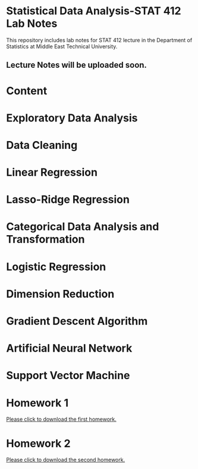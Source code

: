 # Statistical Data Analysis-STAT 412 Lab Notes

This repository includes lab notes for STAT 412 lecture in the Department of Statistics at Middle East Technical University. 

## Lecture Notes will be uploaded soon. 

# Content

# Exploratory Data Analysis

# Data Cleaning

# Linear Regression

# Lasso-Ridge Regression

# Categorical Data Analysis and Transformation

# Logistic Regression

# Dimension Reduction

# Gradient Descent Algorithm

# Artificial Neural Network

# Support Vector Machine

# Homework 1 

<a href="https://github.com/ozancanozdemir/Statistical-Data-Analysis-STAT-412-Lab-Notes/blob/master/Homework1.zip?raw=true)"> Please click to download the first homework. </a>

# Homework 2

<a href="https://github.com/ozancanozdemir/Statistical-Data-Analysis-STAT-412-Lab-Notes/raw/master/Homework%202.zip"> Please click to download the second homework. </a>
